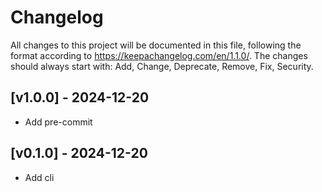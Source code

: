# Changelog

All changes to this project will be documented in this file, following the format according to https://keepachangelog.com/en/1.1.0/.
The changes should always start with: Add, Change, Deprecate, Remove, Fix, Security.

## [v1.0.0] - 2024-12-20
- Add pre-commit

## [v0.1.0] - 2024-12-20
- Add cli
